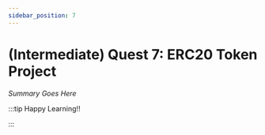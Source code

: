 ```yaml
---
sidebar_position: 7
---
```


# (Intermediate) Quest 7: ERC20 Token Project

_Summary Goes Here_

:::tip Happy Learning!!

<QuestButton text="Go To Quest" />

:::


